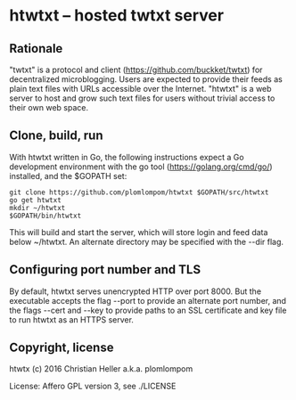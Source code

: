  htwtxt – hosted twtxt server
============================

Rationale
---------

"twtxt" is a protocol and client (<https://github.com/buckket/twtxt>) for
decentralized microblogging. Users are expected to provide their feeds as plain
text files with URLs accessible over the Internet. "htwtxt" is a web server to
host and grow such text files for users without trivial access to their own web
space.

Clone, build, run
-----------------

With htwtxt written in Go, the following instructions expect a Go development
environment with the go tool (<https://golang.org/cmd/go/>) installed, and the
$GOPATH set:

    git clone https://github.com/plomlompom/htwtxt $GOPATH/src/htwtxt
    go get htwtxt
    mkdir ~/htwtxt
    $GOPATH/bin/htwtxt

This will build and start the server, which will store login and feed data below
~/htwtxt. An alternate directory may be specified with the --dir flag.

Configuring port number and TLS
-------------------------------

By default, htwtxt serves unencrypted HTTP over port 8000. But the executable
accepts the flag --port to provide an alternate port number, and the flags
--cert and --key to provide paths to an SSL certificate and key file to run
htwtxt as an HTTPS server.

Copyright, license
------------------

htwtx (c) 2016 Christian Heller a.k.a. plomlompom

License: Affero GPL version 3, see ./LICENSE
